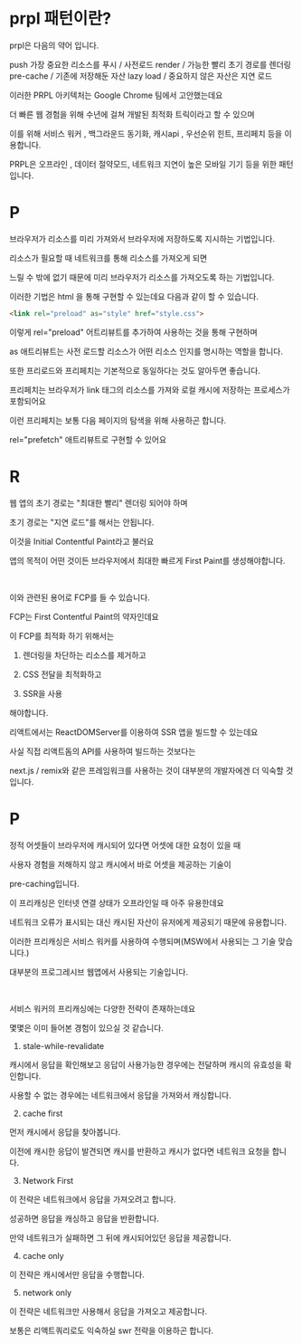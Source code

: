 # prpl 패턴이란?

prpl은 다음의 약어 입니다.

push 가장 중요한 리소스를 푸시 / 사전로드
render / 가능한 빨리 초기 경로를 렌더링
pre-cache / 기존에 저장해둔 자산
lazy load / 중요하지 않은 자산은 지연 로드

이러한 PRPL 아키텍처는 Google Chrome 팀에서 고안했는데요

더 빠른 웹 경험을 위해 수년에 걸쳐 개발된 최적화 트릭이라고 할 수 있으며

이를 위해 서비스 워커 , 백그라운드 동기화, 캐시api , 우선순위 힌트, 프리페치 등을 이용합니다.

PRPL은 오프라인 , 데이터 절약모드, 네트워크 지연이 높은 모바일 기기 등을 위한 패턴입니다.


# P

브라우저가 리소스를 미리 가져와서 브라우저에 저장하도록 지시하는 기법입니다.

리소스가 필요할 때 네트워크를 통해 리소스를 가져오게 되면

느릴 수 밖에 없기 때문에 미리 브라우저가 리소스를 가져오도록 하는 기법입니다.

이러한 기법은 html 을 통해 구현할 수 있는데요 다음과 같이 할 수 있습니다.


```html
<link rel="preload" as="style" href="style.css">
```

이렇게 rel="preload" 어트리뷰트를 추가하여 사용하는 것을 통해 구현하며

as 애트리뷰트는 사전 로드할 리소스가 어떤 리소스 인지를 명시하는 역할을 합니다.

또한 프리로드와 프리페치는 기본적으로 동일하다는 것도 알아두면 좋습니다.

프리페치는 브라우저가 link 태그의 리소스를 가져와 로컬 캐시에 저장하는 프로세스가 포함되어요

이런 프리페치는 보통 다음 페이지의 탐색을 위해 사용하곤 합니다.

rel="prefetch" 애트리뷰트로 구현할 수 있어요


# R

웹 앱의 초기 경로는 "최대한 빨리" 렌더링 되어야 하며

초기 경로는 "지연 로드"를 해서는 안됩니다.

이것을 Initial Contentful Paint라고 불러요

앱의 목적이 어떤 것이든 브라우저에서 최대한 빠르게 First Paint를 생성해야합니다.

<br/>

이와 관련된 용어로 FCP를 들 수 있습니다.

FCP는 First Contentful Paint의 약자인데요

이 FCP를 최적화 하기 위해서는

1. 렌더링을 차단하는 리소스를 제거하고

2. CSS 전달을 최적화하고

3. SSR을 사용

해야합니다.

리액트에서는 ReactDOMServer를 이용하여 SSR 앱을 빌드할 수 있는데요

사실 직접 리액트돔의 API를 사용하여 빌드하는 것보다는

next.js / remix와 같은 프레임워크를 사용하는 것이 대부분의 개발자에겐 더 익숙할 것입니다.

# P

정적 어셋들이 브라우저에 캐시되어 있다면 어셋에 대한 요청이 있을 때

사용자 경험을 저해하지 않고 캐시에서 바로 어셋을 제공하는 기술이

pre-caching입니다.

이 프리캐싱은 인터넷 연결 상태가 오프라인일 때 아주 유용한데요

네트워크 오류가 표시되는 대신 캐시된 자산이 유저에게 제공되기 때문에 유용합니다.

이러한 프리캐싱은 서비스 워커를 사용하여 수행되며(MSW에서 사용되는 그 기술 맞습니다.)

대부분의 프로그레시브 웹앱에서 사용되는 기술입니다.

<br/>

서비스 워커의 프리캐싱에는 다양한 전략이 존재하는데요

몇몇은 이미 들어본 경험이 있으실 것 같습니다.


1. stale-while-revalidate

캐시에서 응답을 확인해보고 응답이 사용가능한 경우에는 전달하며 캐시의 유효성을 확인합니다.

사용할 수 없는 경우에는 네트워크에서 응답을 가져와서 캐싱합니다.

2. cache first

먼저 캐시에서 응답을 찾아봅니다.

이전에 캐시한 응답이 발견되면 캐시를 반환하고 캐시가 없다면 네트워크 요청을 합니다.

3. Network First

이 전략은 네트워크에서 응답을 가져오려고 합니다.

성공하면 응답을 캐싱하고 응답을 반환합니다.

만약 네트워크가 실패하면 그 뒤에 캐시되어있던 응답을 제공합니다.

4. cache only

이 전략은 캐시에서만 응답을 수행합니다.

5. network only

이 전략은 네트워크만 사용해서 응답을 가져오고 제공합니다.


보통은 리액트쿼리로도 익숙하실 swr 전략을 이용하곤 합니다.

